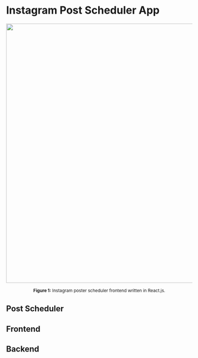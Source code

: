 # Instagram Post Scheduler App


<p align="center">
  <img src="poster-scheduler/media/instagram-poster-scheduler-app-recording.gif" width="700">
</p>

<p align="center">
    <sup><strong>Figure 1:</strong> Instagram poster scheduler frontend written in React.js.</sup>
</p>



## Post Scheduler

## Frontend

## Backend
